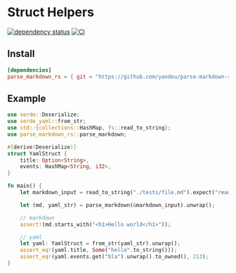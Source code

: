 # Struct Helpers

[![dependency status](https://deps.rs/repo/github/yandeu/parse-markdown-rs/status.svg)](https://deps.rs/repo/github/yandeu/parse-markdown-rs)
[![CI](https://github.com/yandeu/parse-markdown-rs/actions/workflows/main.yml/badge.svg)](https://github.com/yandeu/parse-markdown-rs/actions/workflows/main.yml)

## Install

```toml
[dependencies]
parse_markdown_rs = { git = "https://github.com/yandeu/parse-markdown-rs" }
```

## Example

```rust
use serde::Deserialize;
use serde_yaml::from_str;
use std::{collections::HashMap, fs::read_to_string};
use parse_markdown_rs::parse_markdown;

#[derive(Deserialize)]
struct YamlStruct {
    title: Option<String>,
    events: HashMap<String, i32>,
}

fn main() {
    let markdown_input = read_to_string("./tests/file.md").expect("read file from disk");

    let (md, yaml_str) = parse_markdown(&markdown_input).unwrap();

    // markdown
    assert!(md.starts_with("<h1>Hello world</h1>"));

    // yaml
    let yaml: YamlStruct = from_str(yaml_str).unwrap();
    assert_eq!(yaml.title, Some("hello".to_string()));
    assert_eq!(yaml.events.get("bla").unwrap().to_owned(), 213);
}
```
